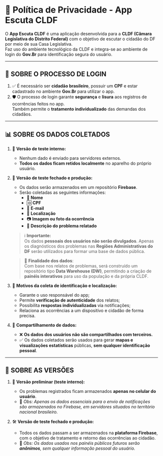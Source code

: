 
# 📜 Política de Privacidade - App Escuta CLDF

O **App Escuta CLDF** é uma aplicação desenvolvida para a **CLDF (Câmara Legislativa do Distrito Federal)** com o objetivo de escutar o cidadão do DF por meio de sua Casa Legislativa.  
Faz uso do ambiente tecnológico da CLDF e integra-se ao ambiente de login do **Gov.Br** para identificação segura do usuário.

---

## 🔐 SOBRE O PROCESSO DE LOGIN

1. ✅ É necessário ser **cidadão brasileiro**, possuir um **CPF** e estar cadastrado no ambiente **Gov.Br** para utilizar o app.
2. 🛡️ O processo de login garante **segurança** e **lisura** aos registros de ocorrências feitos no app.  
   Também permite o **tratamento individualizado** das demandas dos cidadãos.

---

## 📊 SOBRE OS DADOS COLETADOS

1. 🧪 **Versão de teste interno:**  
   - Nenhum dado é enviado para servidores externos.  
   - **Todos os dados ficam retidos localmente** no aparelho do próprio usuário.

2. 🚀 **Versão de teste fechado e produção:**  
   - Os dados serão armazenados em um repositório **Firebase**.  
   - Serão coletadas as seguintes informações:
     - 👤 **Nome**
     - 🆔 **CPF**
     - 📧 **E-mail**
     - 📍 **Localização**
     - 📷 **Imagem ou foto da ocorrência**
     - 📝 **Descrição do problema relatado**

   > ℹ️ **Importante:**  
   > Os dados **pessoais dos usuários não serão divulgados**. Apenas os diagnósticos dos problemas nas **Regiões Administrativas do DF** serão utilizados para formar uma base de dados pública.

   > 📌 **Finalidade dos dados**:  
   > Com base nos relatos de problemas, será construído um repositório tipo **Data Warehouse (DW)**, permitindo a criação de **painéis interativos** para uso da população e da própria CLDF.

3. 🔎 **Motivos da coleta de identificação e localização:**
   - Garante o uso responsável do app;
   - Permite **verificação de autenticidade** dos relatos;
   - Possibilita **respostas individualizadas** via notificações;
   - Relaciona as ocorrências a um dispositivo e cidadão de forma precisa.

4. 🚫 **Compartilhamento de dados:**
   - ❌ **Os dados dos usuários não são compartilhados com terceiros.**  
   - ✅ Os dados coletados serão usados para gerar **mapas e visualizações estatísticas** públicas, **sem qualquer identificação pessoal**.

---

## 🧪 SOBRE AS VERSÕES

1. 🧩 **Versão preliminar (teste interno):**  
   - Os problemas registrados ficam armazenados **apenas no celular do usuário**.
   - 💬 _Obs: Apenas os dados essenciais para o envio de notificações são armazenados no Firebase, em servidores situados no território nacional brasileiro._

2. 🛠️ **Versão de teste fechado e produção:**  
   - Todos os dados passam a ser armazenados na **plataforma Firebase**, com o objetivo de tratamento e retorno das ocorrências ao cidadão.
   - 💬 _Obs: Os dados usados nos painéis públicos futuros serão **anônimos**, sem qualquer informação pessoal do usuário._

